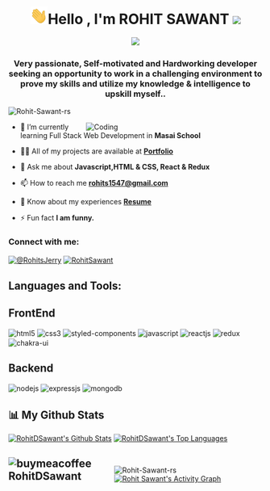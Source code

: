


<h1 align="center"> <img src="https://raw.githubusercontent.com/ABSphreak/ABSphreak/master/gifs/Hi.gif" width="35">Hello , I'm ROHIT SAWANT <img src="https://i.pinimg.com/originals/a7/1c/11/a71c1120763e9b9690461cee3f3218c6.gif" width="50"/></h1>
<div align="center">
 <img height="95" src="https://readme-typing-svg.herokuapp.com/?lines=FULL+STACK+WEB+DEVELOPER;MERN+STACK+DEVELOPER;WEB+DEVELOPER;REACT+DEVELOPER;&color=cyan&center=true" />
</div>
<h3 align="center">Very passionate, Self-motivated and Hardworking developer seeking an
opportunity to work in a challenging environment to
prove my skills and utilize my knowledge & intelligence to upskill myself..</h3>

<p align="left"> <img src="https://komarev.com/ghpvc/?username=Rohit-Sawant-rs&label=Profile%20views&color=0e75b6&style=flat" alt="Rohit-Sawant-rs" /> </p>


<img  align="right" alt="Coding" width="350" height="80%" src="https://cdn.dribbble.com/users/1118376/screenshots/3604186/developer-dribbble.gif">

- 🌱 I’m currently learning Full Stack Web Development in **Masai School**

- 👨‍💻 All of my projects are available at  <a href="https://rohitsawant0351.github.io"> **Portfolio** </a>

- 💬 Ask me about **Javascript,HTML & CSS, React & Redux**

- 📫 How to reach me **rohits1547@gmail.com**

- 📄 Know about my experiences <a href="https://drive.google.com/file/d/1MdMTR6eeKCT146z6LKVbKA-30AGjf4qa/view?usp=sharing">**Resume** </a>

- ⚡ Fun fact **I am funny.**

<h3 align="left">Connect with me:</h3>
<p align="left">
<a href="https://twitter.com/@Rohitsjerry" target="blank"><img align="center" src="https://raw.githubusercontent.com/rahuldkjain/github-profile-readme-generator/master/src/images/icons/Social/twitter.svg" alt="@RohitsJerry" height="30" width="40" /></a>
<a href="https://linkedin.com/in/rohit-sawant-a1b636177" target="blank"><img align="center" src="https://raw.githubusercontent.com/rahuldkjain/github-profile-readme-generator/master/src/images/icons/Social/linked-in-alt.svg" alt="RohitSawant" height="30" width="40" /></a>
</p>

<h2 align="left">Languages and Tools:</h2>
<div display="flex">
  <h2>FrontEnd</h2>    
 <img src="https://img.shields.io/badge/html5-%23E34F26.svg?style=for-the-badge&logo=html5&logoColor=white" align="center" alt="html5">
 <img src = "https://img.shields.io/badge/css3-%231572B6.svg?style=for-the-badge&logo=css3&logoColor=white" align="center" alt="css3">
 <img src="https://img.shields.io/badge/styled--components-DB7093?style=for-the-badge&logo=styled-components&logoColor=white" align="center" alt="styled-components" />
 <img src ="https://img.shields.io/badge/javascript-%23323330.svg?style=for-the-badge&logo=javascript&logoColor=%23F7DF1E" align="center" alt="javascript">
 <img src="https://img.shields.io/badge/React-20232A?style=for-the-badge&logo=react&logoColor=61DAFB"  align="center" alt="reactjs" />
 <img src="https://img.shields.io/badge/Redux-593D88?style=for-the-badge&logo=redux&logoColor=white"  align="center" alt="redux" />
 <img src = "https://img.shields.io/badge/chakra ui-%234ED1C5.svg?style=for-the-badge&logo=chakraui&logoColor=white" align="center" alt="chakra-ui"/>
</div>

  <div ><h2>Backend</h2> 
<img src="https://img.shields.io/badge/Node.js-339933?style=for-the-badge&logo=nodedotjs&logoColor=white" align="center" alt="nodejs" />
<img src="https://img.shields.io/badge/Express.js-000000?style=for-the-badge&logo=express&logoColor=white" align="center" alt="expressjs"/>
<img src="https://img.shields.io/badge/MongoDB-4EA94B?style=for-the-badge&logo=mongodb&logoColor=white" align="center" alt="mongodb"/>

 </div>
 

       
## 📊 My Github Stats
<!--   <br/> -->
<!-- <img align="right" src="" alt="RohitDSawant"  /> -->
   <a href="https://github.com/RohitDSawant/github-readme-stats">
 <img alt="RohitDSawant's Github Stats" src="https://github-readme-stats.vercel.app/api?username=RohitDSawant&show_icons=true&count_private=true&theme=react&hide_border=true&bg_color=0D1117" /></a>
  <a href="https://github.com/RohitDSawant/github-readme-stats"><img alt="RohitDSawant's Top Languages" src="https://github-readme-stats.vercel.app/api/top-langs/?username=RohitDSawant&langs_count=8&count_private=true&layout=compact&theme=react&hide_border=true&bg_color=0D1117"  /></a>
  <br/>
<!--   /*<b>Note:</b> Top languages is only a metric of the languages my public code consists of and doesn't reflect experience or skill level.-> -->
<h2><a href="https://www.buymeacoffee.com/buymeacoffee Rohit-Sawant-rs"> <img align="left" src="https://cdn.buymeacoffee.com/buttons/v2/default-yellow.png" height="50" width="210" alt="buymeacoffee RohitDSawant" /></a></h2>
 <br/>
<img align="left" src="https://github-readme-streak-stats.herokuapp.com/?user=RohitDSawant&&theme=tokyonight" alt="Rohit-Sawant-rs" />

<a href="https://github.com/RohitDSawant/github-readme-activity-graph"><img alt="Rohit Sawant's Activity Graph" src="https://activity-graph.herokuapp.com/graph?username=RohitDSawant&bg_color=white&color=5BCDEC&line=5BCDEC&point=FFFFFF&hide_border=true&bg_color=0D1117" /></a>
<br/>
